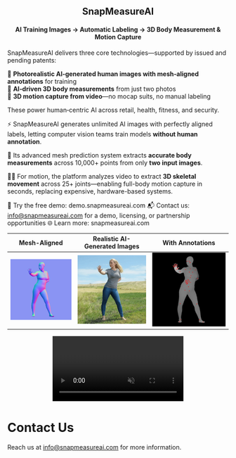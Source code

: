 <h2 align="center"><strong>SnapMeasureAI</strong></h2>
<h4 align="center"><strong>AI Training Images → Automatic Labeling → 3D Body Measurement & Motion Capture</strong></h4>

SnapMeasureAI delivers three core technologies—supported by issued and pending patents:

🧠 **Photorealistic AI‑generated human images with mesh‑aligned annotations** for training<br>
📏 **AI‑driven 3D body measurements** from just two photos<br>
🎥 **3D motion capture from video**—no mocap suits, no manual labeling<br>

These power human‑centric AI across retail, health, fitness, and security.

⚡ SnapMeasureAI generates unlimited AI images with perfectly aligned labels, letting computer vision teams train models **without human annotation**.

📐 Its advanced mesh prediction system extracts **accurate body measurements** across 10,000+ points from only **two input images**.

🏃‍♂️ For motion, the platform analyzes video to extract **3D skeletal movement** across 25+ joints—enabling full-body motion capture in seconds, replacing expensive, hardware-based systems.

🔗 Try the free demo: demo.snapmeasureai.com
📬 Contact us: info@snapmeasureai.com for a demo, licensing, or partnership opportunities
🌐 Learn more: snapmeasureai.com

| Mesh-Aligned | Realistic AI-Generated Images | With Annotations |
:-------------------------:|:-------------------------:|:-------------------------:
![](https://github.com/snapmeasureai/website/blob/main/img/synthetic_image_control.webp) | ![](https://github.com/snapmeasureai/website/blob/main/img/synthetic_image.webp) | ![](https://github.com/snapmeasureai/website/blob/main/img/synthetic_image_keypoints.webp)

<div align="center">
  <video src="https://github.com/user-attachments/assets/a87d42d6-53d2-41b0-a57c-cd6b5a22a1ab" controls="controls" muted="muted" playsinline="playsinline" style="clip-path: inset(1px 1px);"/>
</div>

# Contact Us

Reach us at info@snapmeasureai.com for more information.
